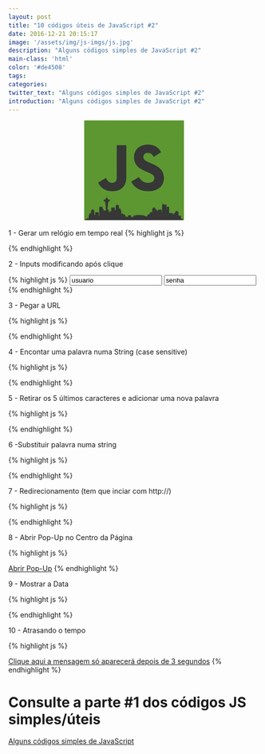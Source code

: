 ```yaml
---
layout: post
title: "10 códigos úteis de JavaScript #2"
date: 2016-12-21 20:15:17
image: '/assets/img/js-imgs/js.jpg'
description: "Alguns códigos simples de JavaScript #2"
main-class: 'html'
color: '#de4508'
tags:
categories:
twitter_text: "Alguns códigos simples de JavaScript #2"
introduction: "Alguns códigos simples de JavaScript #2"
---
```


<div style="text-align: center;">
<img src="/assets/img/js-imgs/js.jpg" alt="blog linux" title="blog linux" />
</div>

1 - Gerar um relógio em tempo real
{% highlight js %}

<script type="text/javascript">
function startTime()
{
var today=new Date();
var h=today.getHours();
var m=today.getMinutes();
var s=today.getSeconds();
// add a zero in front of numbers<10
m=checkTime(m);
s=checkTime(s);
document.getElementById('txt').innerHTML=h+":"+m+":"+s;
t=setTimeout('startTime()',500);

}

function checkTime(i)
{
if (i<10)
  {
  i="0" + i;
  }
return i;
}
</script>

<div id="txt"><script type="text/javascript">document.write(startTime())</script></div>
{% endhighlight %}

2 - Inputs modificando após clique

{% highlight js %}
<input type="text" value="usuario" onblur="if(this.value == ''){ this.value='usuario';}" onfocus="if(this.value == 'usuario'){ this.value='';}"/>
<input value="senha" onblur="if(this.value == ''){ this.value='senha'; this.type='text';}" onfocus="if(this.value == 'senha'){ this.value=''; this.type='password';}"/>
{% endhighlight %}

3 - Pegar a URL

{% highlight js %}
<script>document.write(window.location.href);</script>
{% endhighlight %}

4 - Encontar uma palavra numa String (case sensitive)

{% highlight js %}
<script>
var str = 'Terminal Root';

if(str.match(/Root/)){
  document.write('Encontrou');
}else{
	document.write('Palavra Não Encontrada');
}
</script>
{% endhighlight %}

5 - Retirar os 5 últimos caracteres e adicionar uma nova palavra

{% highlight js %}
<script>
var str = 'Terminal Root';

var str = str.slice(0, -5)+' Bash';

document.write(str);

</script>
{% endhighlight %}

6 -Substituir palavra numa string

{% highlight js %}
<script>
var str = 'Terminal Root';
var str = str.replace("Root", "Linux");
document.write(str);
</script>
{% endhighlight %}

7 - Redirecionamento (tem que inciar com http://)

{% highlight js %}
<script>window.location = "http://www.terminalroot.com.br";</script>
{% endhighlight %}

8 - Abrir Pop-Up no Centro da Página

{% highlight js %}
<script>
	var win = null;
	function NovaJanela(pagina,nome,w,h,scroll){
	LeftPosition = (screen.width) ? (screen.width-w)/2 : 0;
	TopPosition = (screen.height) ? (screen.height-h)/2 : 0;
	settings = 'location=no,toolbar=no,directories=no,status=no,height='+h+',width='+w+',top='+TopPosition+',left='+LeftPosition+',scrollbars='+scroll+',resizable';
	win = window.open(pagina,nome,settings);
	}
</script>

<a href="http://www.terminalroot.com.br/" onclick="NovaJanela(this.href,'nomeJanela','820','560','yes');return false">Abrir Pop-Up</a>
{% endhighlight %}

9 - Mostrar a Data

{% highlight js %}
<script type="text/javascript">document.write(Date());</script>
{% endhighlight %}

10 - Atrasando o tempo

{% highlight js %}
<script type="text/javascript">

function timeMsg(){
	var t=setTimeout("alertMsg()",3000);
}

function alertMsg(){
	document.write("Terminal Root");
}

</script>

<a href="#" onClick="timeMsg()">Clique aqui a mensagem só aparecerá depois de 3 segundos</a>
{% endhighlight %}

# Consulte a parte #1 dos códigos JS simples/úteis

[Alguns códigos simples de JavaScript](http://terminalroot.com.br/2011/11/alguns-codigos-simples-de-javascript.html)
